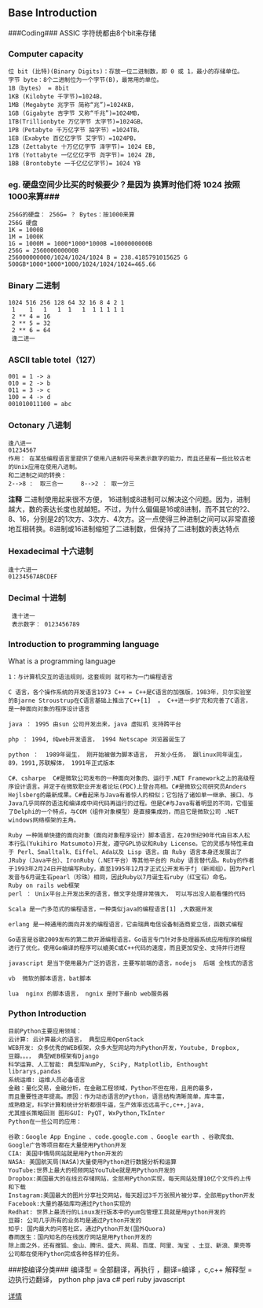 ## Base Introduction ##

###Coding###
	ASSIC 字符统都由8个bit来存储

### Computer capacity
	位 bit (比特)(Binary Digits)：存放一位二进制数，即 0 或 1，最小的存储单位。
	字节 byte：8个二进制位为一个字节(B)，最常用的单位。
	1B（bytes） = 8bit
	1KB (Kilobyte 千字节)=1024B，
	1MB (Megabyte 兆字节 简称“兆”)=1024KB，
	1GB (Gigabyte 吉字节 又称“千兆”)=1024MB，
	1TB(Trillionbyte 万亿字节 太字节)=1024GB，
	1PB（Petabyte 千万亿字节 拍字节）=1024TB，
	1EB（Exabyte 百亿亿字节 艾字节）=1024PB，
	1ZB (Zettabyte 十万亿亿字节 泽字节)= 1024 EB,
	1YB (Yottabyte 一亿亿亿字节 尧字节)= 1024 ZB,
	1BB (Brontobyte 一千亿亿亿字节)= 1024 YB

### eg. 硬盘空间少比买的时候要少？是因为 换算时他们将 1024 按照 1000来算###
	256G的硬盘： 256G= ？ Bytes：按1000来算
	256G 硬盘
	1K = 1000B
	1M = 1000K
	1G = 1000M = 1000*1000*1000B =1000000000B
	256G = 256000000000B
	256000000000/1024/1024/1024 B = 238.4185791015625 G
	500GB*1000*1000*1000/1024/1024/1024=465.66	

### Binary 二进制
	1024 516 256 128 64 32 16 8 4 2 1
	 1    1   1   1  1   1  1 1 1 1 1
	 2 ** 4 = 16
	 2 ** 5 = 32
	 2 ** 6 = 64
	 逢二进一
### ASCII table totel（127）
	001 = 1 -> a
	010 = 2 -> b
	011 = 3 -> c
	100 = 4 -> d
	001010011100 = abc
### Octonary 八进制
	逢八进一
	01234567
	作用： 在某些编程语言里提供了使用八进制符号来表示数字的能力，而且还是有一些比较古老的Unix应用在使用八进制。
	和二进制之间的转换：
	2-->8 :  取三合一     8-->2 ： 取一分三
**注释** 二进制使用起来很不方便， 16进制或8进制可以解决这个问题。因为，进制越大，数的表达长度也就越短。不过，为什么偏偏是16或8进制，而不其它的?2、8、16，分别是2的1次方、3次方、4次方。这一点使得三种进制之间可以非常直接地互相转换。8进制或16进制缩短了二进制数，但保持了二进制数的表达特点

### Hexadecimal  十六进制
	逢十六进一
	01234567ABCDEF 
### Decimal 十进制
	 逢十进一
	 表示数字： 0123456789	


### Introduction to programming language
What is a programming language
	
	1：与计算机交互的语法规则，这套规则 就可称为一门编程语言

	C 语言，各个操作系统的开发语言1973 C++ = C++是C语言的加强版，1983年，贝尔实验室的Bjarne Stroustrup在C语言基础上推出了C++[1]  。 C++进一步扩充和完善了C语言，是一种面向对象的程序设计语言
	
	java ： 1995 由sun 公司开发出来，java 虚拟机 支持跨平台 
	
	php ： 1994, 纯web开发语言， 1994 Netscape 浏览器诞生了
	
	python ：  1989年诞生， 刚开始被做为脚本语言， 开发小任务， 跟linux同年诞生，89，1991,苏联解体， 1991年正式版本
	
	C#、csharpe  C#是微软公司发布的一种面向对象的、运行于.NET Framework之上的高级程序设计语言。并定于在微软职业开发者论坛(PDC)上登台亮相。C#是微软公司研究员Anders Hejlsberg的最新成果。C#看起来与Java有着惊人的相似；它包括了诸如单一继承、接口、与Java几乎同样的语法和编译成中间代码再运行的过程。但是C#与Java有着明显的不同，它借鉴了Delphi的一个特点，与COM（组件对象模型）是直接集成的，而且它是微软公司 .NET windows网络框架的主角。

	Ruby 一种简单快捷的面向对象（面向对象程序设计）脚本语言，在20世纪90年代由日本人松本行弘(Yukihiro Matsumoto)开发，遵守GPL协议和Ruby License。它的灵感与特性来自于 Perl、Smalltalk、Eiffel、Ada以及 Lisp 语言。由 Ruby 语言本身还发展出了JRuby（Java平台）、IronRuby（.NET平台）等其他平台的 Ruby 语言替代品。Ruby的作者于1993年2月24日开始编写Ruby，直至1995年12月才正式公开发布于fj（新闻组）。因为Perl发音与6月诞生石pearl（珍珠）相同，因此Ruby以7月诞生石ruby（红宝石）命名。
	Ruby on rails web框架
	perl ： Unix平台上开发出来的语言，做文字处理非常强大， 可以写出没人能看懂的代码
	
	Scala 是一门多范式的编程语言，一种类似java的编程语言[1] ,大数据开发

	erlang 是一种通用的面向并发的编程语言，它由瑞典电信设备制造商爱立信，函数式编程
	
	Go语言是谷歌2009发布的第二款开源编程语言。Go语言专门针对多处理器系统应用程序的编程进行了优化，使用Go编译的程序可以媲美C或C++代码的速度，而且更加安全、支持并行进程

	javascript 是当下使用最为广泛的语言，主要写前端的语言，nodejs  后端 全栈式的语言

	vb  微软的脚本语言，bat脚本

	lua  nginx 的脚本语言， ngnix 是时下最nb web服务器

### Python Introduction
	目前Python主要应用领域：
    云计算: 云计算最火的语言， 典型应用OpenStack
    WEB开发: 众多优秀的WEB框架，众多大型网站均为Python开发，Youtube, Dropbox,
    豆瓣。。。， 典型WEB框架有Django
    科学运算、人工智能: 典型库NumPy, SciPy, Matplotlib, Enthought librarys,pandas
    系统运维: 运维人员必备语言
    金融：量化交易，金融分析，在金融工程领域，Python不但在用，且用的最多，
	而且重要性逐年提高。原因：作为动态语言的Python，语言结构清晰简单，库丰富，
	成熟稳定，科学计算和统计分析都很牛逼，生产效率远远高于c,c++,java,
	尤其擅长策略回测 图形GUI: PyQT, WxPython,TkInter
	Python在一些公司的应用： 

    谷歌：Google App Engine 、code.google.com 、Google earth 、谷歌爬虫、Google广告等项目都在大量使用Python开发
    CIA: 美国中情局网站就是用Python开发的
    NASA: 美国航天局(NASA)大量使用Python进行数据分析和运算
    YouTube:世界上最大的视频网站YouTube就是用Python开发的
    Dropbox:美国最大的在线云存储网站，全部用Python实现，每天网站处理10亿个文件的上传和下载
    Instagram:美国最大的图片分享社交网站，每天超过3千万张照片被分享，全部用python开发
    Facebook:大量的基础库均通过Python实现的
    Redhat: 世界上最流行的Linux发行版本中的yum包管理工具就是用python开发的
    豆瓣: 公司几乎所有的业务均是通过Python开发的
    知乎: 国内最大的问答社区，通过Python开发(国外Quora)
    春雨医生：国内知名的在线医疗网站是用Python开发的
    除上面之外，还有搜狐、金山、腾讯、盛大、网易、百度、阿里、淘宝 、土豆、新浪、果壳等公司都在使用Python完成各种各样的任务。
	
###按编译分类###
	编译型 = 全部翻译，再执行  ，翻译=编译  ，c,c++
	解释型 = 边执行边翻译， python php java c# 
	perl ruby javascript 	

 [详情](http://www.cnblogs.com/resn/p/5775378.html)